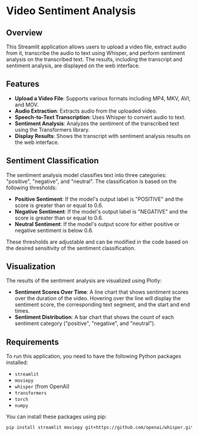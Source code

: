 # Video Sentiment Analysis

## Overview

This Streamlit application allows users to upload a video file, extract audio from it, transcribe the audio to text using Whisper, and perform sentiment analysis on the transcribed text. The results, including the transcript and sentiment analysis, are displayed on the web interface.

## Features

- **Upload a Video File**: Supports various formats including MP4, MKV, AVI, and MOV.
- **Audio Extraction**: Extracts audio from the uploaded video.
- **Speech-to-Text Transcription**: Uses Whisper to convert audio to text.
- **Sentiment Analysis**: Analyzes the sentiment of the transcribed text using the Transformers library.
- **Display Results**: Shows the transcript with sentiment analysis results on the web interface.

## Sentiment Classification

The sentiment analysis model classifies text into three categories: "positive", "negative", and "neutral". The classification is based on the following thresholds:

- **Positive Sentiment**: If the model's output label is "POSITIVE" and the score is greater than or equal to 0.6.
- **Negative Sentiment**: If the model's output label is "NEGATIVE" and the score is greater than or equal to 0.6.
- **Neutral Sentiment**: If the model's output score for either positive or negative sentiment is below 0.6.

These thresholds are adjustable and can be modified in the code based on the desired sensitivity of the sentiment classification.

## Visualization

The results of the sentiment analysis are visualized using Plotly:

- **Sentiment Scores Over Time**: A line chart that shows sentiment scores over the duration of the video. Hovering over the line will display the sentiment score, the corresponding text segment, and the start and end times.
- **Sentiment Distribution**: A bar chart that shows the count of each sentiment category ("positive", "negative", and "neutral").

## Requirements

To run this application, you need to have the following Python packages installed:

- `streamlit`
- `moviepy`
- `whisper` (from OpenAI)
- `transformers`
- `torch`
- `numpy`

You can install these packages using pip:

```bash
pip install streamlit moviepy git+https://github.com/openai/whisper.git transformers torch numpy
